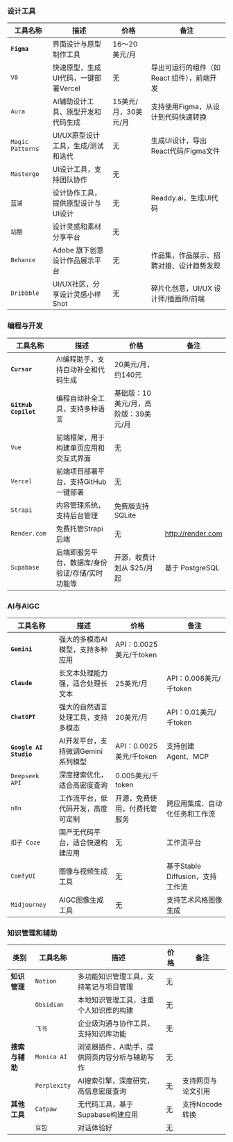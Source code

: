### 设计工具 
| 工具名称            | 描述                                        | 价格                    | 备注                                  |
|---------------------|---------------------------------------------|------------------------|---------------------------------------|
| **`Figma`**         | 界面设计与原型制作工具                        | 16～20美元/月             |                                       |
| `V0`                | 快速原型，生成UI代码，一键部署Vercel          | 无                      | 导出可运行的组件（如 React 组件），前端开发 |
| `Aura`              | AI辅助设计工具、原型开发和代码生成             | 15美元/月，30美元/月     | 支持使用Figma，从设计到代码快速转换      |
| `Magic Patterns`    | UI/UX原型设计工具，生成/测试和迭代             | 无                      | 生成UI设计，导出React代码/Figma文件 |
| `Mastergo`          | UI设计工具，支持团队协作                      | 无                      |                                       |
| `蓝湖`               | 设计协作工具，提供原型设计与UI设计            | 无                      | Readdy.ai，生成UI代码                   |
| `站酷`               | 设计灵感和素材分享平台                       | 无                      |                                       |
| `Behance`           | Adobe 旗下创意设计作品展示平台                | 无                      | 作品集，作品展示、招聘对接、设计趋势发现  |
| `Dribbble`          | UI/UX社区，分享设计灵感小样Shot               | 无                      | 碎片化创意，UI/UX 设计师/插画师/前端   |


### 编程与开发
| 工具名称            | 描述                                        | 价格                    | 备注                                  |
|---------------------|---------------------------------------------|------------------------|---------------------------------------|
| **`Cursor`**        | AI编程助手，支持自动补全和代码生成         | 20美元/月，约140元       |                                       |
| **`GitHub Copilot`**| 编程自动补全工具，支持多种语言             | 基础版：10美元/月，高阶版：39美元/月 |                                |
| `Vue`               | 前端框架，用于构建单页应用和交互式界面     | 无                      |                                       |
| `Vercel`            | 前端项目部署平台，支持GitHub一键部署       | 无                      |                                       |
| `Strapi`            | 内容管理系统，支持后台管理                 | 免费版支持SQLite         |                                       |
| `Render.com`        | 免费托管Strapi后端                         | 无                      | http://render.com                    |
| `Supabase`          | 后端即服务平台，数据库/身份验证/存储/实时功能等 | 开源，收费计划从 $25/月 起 | 基于 PostgreSQL                    |


### AI与AIGC
| 工具名称            | 描述                                        | 价格                    | 备注                                  |
|---------------------|---------------------------------------------|------------------------|---------------------------------------|
| **`Gemini`**        | 强大的多模态AI模型，支持多种应用           | API：0.0025美元/千token     |                                       |
| **`Claude`**        | 长文本处理能力强，适合处理长文本           | 25美元/月                   | API：0.008美元/千token                 |
| **`ChatGPT`**       | 强大的自然语言处理工具，支持多模态          | 20美元/月                  | API：0.01美元/千token                  |
| **`Google AI Studio`**  | AI开发平台，支持微调Gemini系列模型     | API：0.0025美元/千token    | 支持创建 Agent、MCP                    |
| `Deepseek API`      | 深度搜索优化，适合高密度查询               | 0.005美元/千token          |                                       |
| `n8n`               | 工作流平台，低代码开发，高度可定制         | 开源，免费使用，付费托管服务  | 跨应用集成、自动化任务和工作流          | 
| `扣子 Coze`         | 国产无代码平台，适合快速构建应用           | 无                          | 工作流平台                            |
| `ComfyUI`           | 图像与视频生成工具                       | 无                          | 基于Stable Diffusion，支持工作流      |
| `Midjourney`        | AIGC图像生成工具                           | 无                       | 支持艺术风格图像生成                   |


### 知识管理和辅助
| 类别              | 工具名称            | 描述                                        | 价格                    | 备注                                  |
|-------------------|---------------------|---------------------------------------------|------------------------|---------------------------------------|
| **知识管理**      | `Notion`            | 多功能知识管理工具，支持笔记与项目管理     | 无                      |                                       |
|                   | `Obsidian`          | 本地知识管理工具，注重个人知识库的构建     | 无                      |                                       |
|                   | `飞书`               | 企业级沟通与协作工具，支持知识库功能       | 无                      |                                       |
| **搜索与辅助**    | `Monica AI`          | 浏览器插件，AI助手，提供网页内容分析与辅助写作 | 无                    |                                       |
|                   | `Perplexity`         | AI搜索引擎，深度研究，高信息密度查询       | 无                      | 支持网页与论文引用                     |
| **其他工具**       | `Catpaw`            | 无代码工具，基于Supabase构建应用           | 无                      | 支持Nocode转换                          |
|                   | `豆包`               | 对话体验好                               | 无                      |                                          |
